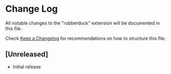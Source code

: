 # Change Log

All notable changes to the "rubberduck" extension will be documented in this file.

Check [Keep a Changelog](http://keepachangelog.com/) for recommendations on how to structure this file.

## [Unreleased]

- Initial release
  